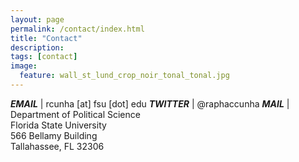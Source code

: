 ```yaml
---
layout: page
permalink: /contact/index.html
title: "Contact"
description:
tags: [contact]
image:
  feature: wall_st_lund_crop_noir_tonal_tonal.jpg
---
```



<em>__EMAIL__</em> | rcunha [at] fsu [dot] edu
<em>__TWITTER__</em> | @raphaccunha
<em>__MAIL__</em> | Department of Political Science<br>Florida State University<br>566 Bellamy Building<br>Tallahassee, FL 32306
